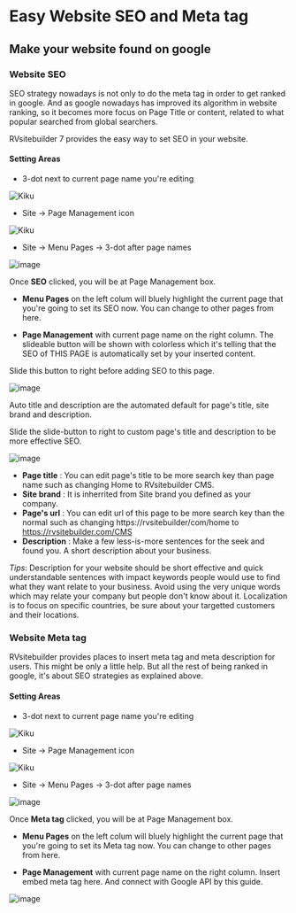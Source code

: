 # Easy Website SEO and Meta tag

## Make your website found on google

### Website SEO

SEO strategy nowadays is not only to do the meta tag in order to get ranked in google. And as google nowadays has improved its algorithm in website ranking, so it becomes more focus on Page Title or content, related to what popular searched from global searchers.

RVsitebuilder 7 provides the easy way to set SEO in your website.


#### Setting Areas
- 3-dot next to current page name you're editing

![Kiku](images/seo1.png)


- Site -> Page Management icon

![Kiku](images/visibility2.png)


- Site -> Menu Pages -> 3-dot after page names

![image](images/seo2.png)


Once **SEO** clicked, you will be at Page Management box.

- **Menu Pages** on the left colum will bluely highlight the current page that you're going to set its SEO now. You can change to other pages from here.

- **Page Management** with current page name on the right column. The slideable button will be shown with colorless which it's telling that the SEO of THIS PAGE is automatically set by your inserted content. 

Slide this button to right before adding SEO to this page.

![image](images/seo3.png)


Auto title and description are the automated default for page's title, site brand and description.

Slide the slide-button to right to custom page's title and description to be more effective SEO.

![image](images/seo4.png)

- **Page title** : You can edit page's title to be more search key than page name such as changing Home to RVsitebuilder CMS.
- **Site brand** : It is inherrited from Site brand you defined as your company.
- **Page's url** : You can edit url of this page to be more search key than the normal such as changing https://rvsitebuilder/com/home to https://rvsitebuilder.com/CMS
- **Description** : Make a few less-is-more sentences for the seek and found you. A short description about your business.

*Tips*: Description for your website should be short effective and quick understandable sentences with impact keywords people would use to find what they want relate to your business. Avoid using the very unique words which may relate your company but people don't know about it. Localization is to focus on specific countries, be sure about your targetted customers and their locations.



### Website Meta tag

RVsitebuilder provides places to insert meta tag and meta description for users. This might be only a little help. But all the rest of being ranked in google, it's about SEO strategies as explained above.


#### Setting Areas
- 3-dot next to current page name you're editing

![Kiku](images/meta1.png)


- Site -> Page Management icon

![Kiku](images/visibility2.png)


- Site -> Menu Pages -> 3-dot after page names

![image](images/meta2.png)


Once **Meta tag** clicked, you will be at Page Management box.

- **Menu Pages** on the left colum will bluely highlight the current page that you're going to set its Meta tag now. You can change to other pages from here.

- **Page Management** with current page name on the right column. Insert embed meta tag here. And connect with Google API by this guide.

![image](images/meta3.png)

